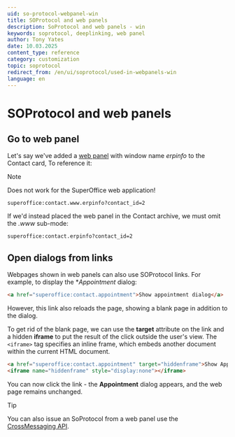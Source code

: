 ```yaml
---
uid: so-protocol-webpanel-win
title: SOProtocol and web panels
description: SoProtocol and web panels - win
keywords: soprotocol, deeplinking, web panel
author: Tony Yates
date: 10.03.2025
content_type: reference
category: customization
topic: soprotocol
redirect_from: /en/ui/soprotocol/used-in-webpanels-win
language: en
---
```


# SOProtocol and web panels

## Go to web panel

Let's say we've added a [web panel][2] with window name *erpinfo* to the Contact card, To reference it:

> [!NOTE]
> Does not work for the SuperOffice web application!

`superoffice:contact.www.erpinfo?contact_id=2`

If we'd instead placed the web panel in the Contact archive, we must omit the *.www* sub-mode:

`superoffice:contact.erpinfo?contact_id=2`

## Open dialogs from links

Webpages shown in web panels can also use SOProtocol links. For example, to display the **Appointment* dialog:

```html
<a href="superoffice:contact.appointment">Show appointment dialog</a>
```

However, this link also reloads the page, showing a blank page in addition to the dialog.

To get rid of the blank page, we can use the **target** attribute on the link and a hidden **iframe** to put the result of the click outside the user's view. The `<iframe>` tag specifies an inline frame, which embeds another document within the current HTML document.

```html
<a href="superoffice:contact.appointment" target="hiddenframe">Show Appointment dialog</a>
<iframe name="hiddenframe" style="display:none"></iframe>
```

You can now click the link - the **Appointment** dialog appears, and the web page remains unchanged.

> [!TIP]
> You can also issue an SoProtocol from a web panel use the [CrossMessaging API][3].
>

<!-- Referenced links -->
[2]: ../../ui/web-panels/index.md
[3]: https://github.com/SuperOffice/DevNet/tree/master/CrossMessaging
